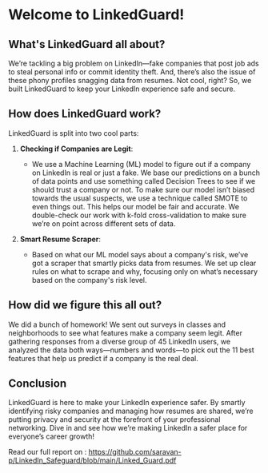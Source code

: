 # Welcome to LinkedGuard! 

## What's LinkedGuard all about?

We’re tackling a big problem on LinkedIn—fake companies that post job ads to steal personal info or commit identity theft. And, there’s also the issue of these phony profiles snagging data from resumes. Not cool, right? So, we built LinkedGuard to keep your LinkedIn experience safe and secure.

## How does LinkedGuard work?

LinkedGuard is split into two cool parts:

1. **Checking if Companies are Legit**:
   - We use a Machine Learning (ML) model to figure out if a company on LinkedIn is real or just a fake. We base our predictions on a bunch of data points and use something called Decision Trees to see if we should trust a company or not. To make sure our model isn’t biased towards the usual suspects, we use a technique called SMOTE to even things out. This helps our model be fair and accurate. We double-check our work with k-fold cross-validation to make sure we’re on point across different sets of data.

2. **Smart Resume Scraper**:
   - Based on what our ML model says about a company's risk, we’ve got a scraper that smartly picks data from resumes. We set up clear rules on what to scrape and why, focusing only on what’s necessary based on the company's risk level.

## How did we figure this all out?

We did a bunch of homework! We sent out surveys in classes and neighborhoods to see what features make a company seem legit. After gathering responses from a diverse group of 45 LinkedIn users, we analyzed the data both ways—numbers and words—to pick out the 11 best features that help us predict if a company is the real deal.

## Conclusion

LinkedGuard is here to make your LinkedIn experience safer. By smartly identifying risky companies and managing how resumes are shared, we’re putting privacy and security at the forefront of your professional networking. Dive in and see how we’re making LinkedIn a safer place for everyone’s career growth!

Read our full report on :  https://github.com/saravan-p/LinkedIn_Safeguard/blob/main/Linked_Guard.pdf
